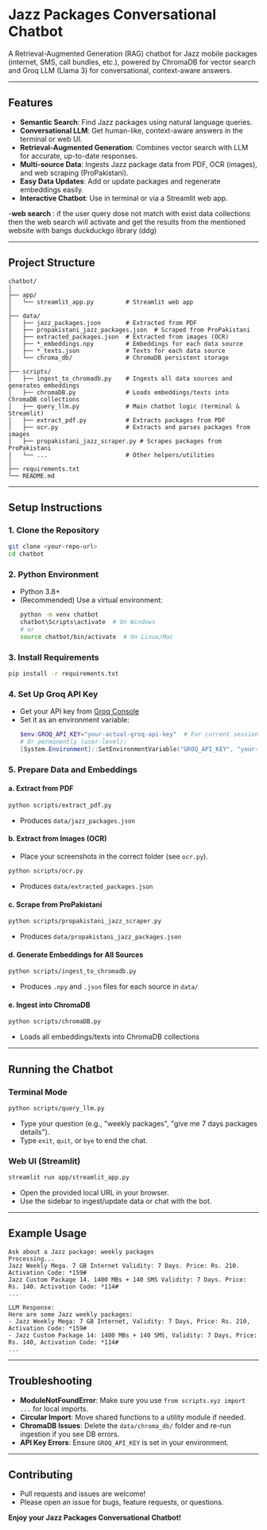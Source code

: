 # Jazz Packages Conversational Chatbot

A Retrieval-Augmented Generation (RAG) chatbot for Jazz mobile packages (internet, SMS, call bundles, etc.), powered by ChromaDB for vector search and Groq LLM (Llama 3) for conversational, context-aware answers.

---

## Features

- **Semantic Search**: Find Jazz packages using natural language queries.
- **Conversational LLM**: Get human-like, context-aware answers in the terminal or web UI.
- **Retrieval-Augmented Generation**: Combines vector search with LLM for accurate, up-to-date responses.
- **Multi-source Data**: Ingests Jazz package data from PDF, OCR (images), and web scraping (ProPakistani).
- **Easy Data Updates**: Add or update packages and regenerate embeddings easily.
- **Interactive Chatbot**: Use in terminal or via a Streamlit web app.

-**web search** : if the user query dose not match with exist data collections then the web search will activate and get the results from the mentioned website with bangs duckduckgo library (ddg) 

---

## Project Structure

```
chatbot/
│
├── app/
│   └── streamlit_app.py         # Streamlit web app
│
├── data/
│   ├── jazz_packages.json       # Extracted from PDF
│   ├── propakistani_jazz_packages.json  # Scraped from ProPakistani
│   ├── extracted_packages.json  # Extracted from images (OCR)
│   ├── *_embeddings.npy         # Embeddings for each data source
│   ├── *_texts.json             # Texts for each data source
│   └── chroma_db/               # ChromaDB persistent storage
│
├── scripts/
│   ├── ingest_to_chromadb.py    # Ingests all data sources and generates embeddings
│   ├── chromaDB.py              # Loads embeddings/texts into ChromaDB collections
│   ├── query_llm.py             # Main chatbot logic (terminal & Streamlit)
│   ├── extract_pdf.py           # Extracts packages from PDF
│   ├── ocr.py                   # Extracts and parses packages from images
│   ├── propakistani_jazz_scraper.py # Scrapes packages from ProPakistani
│   └── ...                      # Other helpers/utilities
│
├── requirements.txt
└── README.md
```

---

## Setup Instructions

### 1. Clone the Repository

```bash
git clone <your-repo-url>
cd chatbot
```

### 2. Python Environment

- Python 3.8+
- (Recommended) Use a virtual environment:
  ```bash
  python -m venv chatbot
  chatbot\Scripts\activate  # On Windows
  # or
  source chatbot/bin/activate  # On Linux/Mac
  ```

### 3. Install Requirements

```bash
pip install -r requirements.txt
```

### 4. Set Up Groq API Key

- Get your API key from [Groq Console](https://console.groq.com/)
- Set it as an environment variable:
  ```powershell
  $env:GROQ_API_KEY="your-actual-groq-api-key"  # For current session (Windows PowerShell)
  # Or permanently (user-level):
  [System.Environment]::SetEnvironmentVariable("GROQ_API_KEY", "your-actual-groq-api-key", "User")
  ```

### 5. Prepare Data and Embeddings

#### a. **Extract from PDF**
```bash
python scripts/extract_pdf.py
```
- Produces `data/jazz_packages.json`

#### b. **Extract from Images (OCR)**
- Place your screenshots in the correct folder (see `ocr.py`).
```bash
python scripts/ocr.py
```
- Produces `data/extracted_packages.json`

#### c. **Scrape from ProPakistani**
```bash
python scripts/propakistani_jazz_scraper.py
```
- Produces `data/propakistani_jazz_packages.json`

#### d. **Generate Embeddings for All Sources**
```bash
python scripts/ingest_to_chromadb.py
```
- Produces `.npy` and `.json` files for each source in `data/`

#### e. **Ingest into ChromaDB**
```bash
python scripts/chromaDB.py
```
- Loads all embeddings/texts into ChromaDB collections

---

## Running the Chatbot

### **Terminal Mode**
```bash
python scripts/query_llm.py
```
- Type your question (e.g., "weekly packages", "give me 7 days packages details").
- Type `exit`, `quit`, or `bye` to end the chat.

### **Web UI (Streamlit)**
```bash
streamlit run app/streamlit_app.py
```
- Open the provided local URL in your browser.
- Use the sidebar to ingest/update data or chat with the bot.

---

## Example Usage

```
Ask about a Jazz package: weekly packages
Processing...
Jazz Weekly Mega. 7 GB Internet Validity: 7 Days. Price: Rs. 210. Activation Code: *159#
Jazz Custom Package 14. 1400 MBs + 140 SMS Validity: 7 Days. Price: Rs. 140. Activation Code: *114#
...

LLM Response:
Here are some Jazz weekly packages:
- Jazz Weekly Mega: 7 GB Internet, Validity: 7 Days, Price: Rs. 210, Activation Code: *159#
- Jazz Custom Package 14: 1400 MBs + 140 SMS, Validity: 7 Days, Price: Rs. 140, Activation Code: *114#
...
```

---

## Troubleshooting

- **ModuleNotFoundError**: Make sure you use `from scripts.xyz import ...` for local imports.
- **Circular Import**: Move shared functions to a utility module if needed.
- **ChromaDB Issues**: Delete the `data/chroma_db/` folder and re-run ingestion if you see DB errors.
- **API Key Errors**: Ensure `GROQ_API_KEY` is set in your environment.

---

## Contributing

- Pull requests and issues are welcome!
- Please open an issue for bugs, feature requests, or questions.

**Enjoy your Jazz Packages Conversational Chatbot!**
